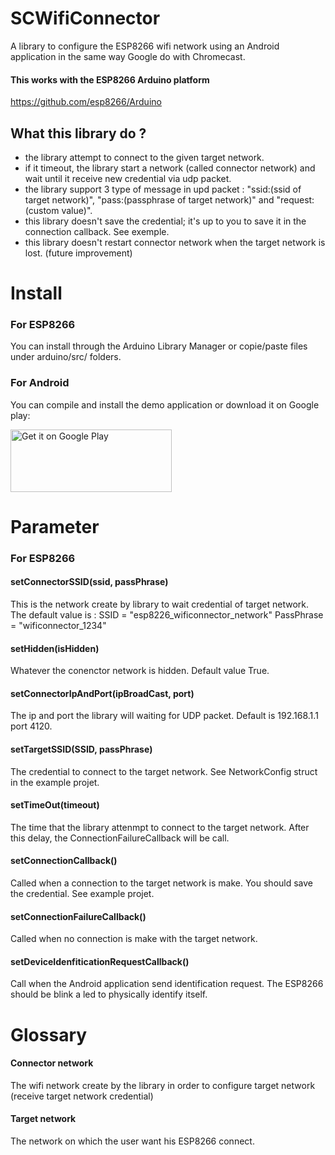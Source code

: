 # SCWifiConnector
A library to configure the ESP8266 wifi network using an Android application in the same way Google do with Chromecast.

#### This works with the ESP8266 Arduino platform
https://github.com/esp8266/Arduino

## What this library do ? 
- the library attempt to connect to the given target network.
- if it timeout, the library start a network (called connector network) and wait until it receive new credential via udp packet.
- the library support 3 type of message in upd packet : "ssid:(ssid of target network)", "pass:(passphrase of target network)" and "request:(custom value)".
- this library doesn't save the credential; it's up to you to save it in the connection callback. See exemple.
- this library doesn't restart connector network when the target network is lost. (future improvement)

# Install

### For ESP8266 
You can install through the Arduino Library Manager or copie/paste files under arduino/src/ folders.

### For Android
You can compile and install the demo application or download it on Google play: 

<a href='https://play.google.com/store/apps/details?id=com.sacot41.espconnector_example&hl=fr&pcampaignid=MKT-Other-global-all-co-prtnr-py-PartBadge-Mar2515-1'><img alt='Get it on Google Play' width="258" height="100" src='https://play.google.com/intl/en_us/badges/images/generic/en_badge_web_generic.png'/></a>

# Parameter

### For ESP8266 

#### setConnectorSSID(ssid, passPhrase)

This is the network create by library to wait credential of target network. The default value is : SSID = "esp8226_wificonnector_network"
PassPhrase = "wificonnector_1234"

#### setHidden(isHidden)

Whatever the conenctor network is hidden. Default value True.

#### setConnectorIpAndPort(ipBroadCast, port)

The ip and port the library will waiting for UDP packet. Default is 192.168.1.1 port 4120.

#### setTargetSSID(SSID, passPhrase)

The credential to connect to the target network. See NetworkConfig struct in the example projet.

#### setTimeOut(timeout)

The time that the library attenmpt to connect to the target network. After this delay, the ConnectionFailureCallback will be call.

#### setConnectionCallback()

Called when a connection to the target network is make. You should save the credential. See example projet.

#### setConnectionFailureCallback()

Called when no connection is make with the target network.

#### setDeviceIdenfiticationRequestCallback()

Call when the Android application send identification request. The ESP8266 should be blink a led to physically identify itself.

# Glossary

#### Connector network

The wifi network create by the library in order to configure target network (receive target network credential)

#### Target network

The network on which the user want his ESP8266 connect.
